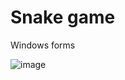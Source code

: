# Snake game
Windows forms

![image](https://user-images.githubusercontent.com/87446991/166160742-7bd77a28-aa61-40b2-ac1a-887019cba90c.png)
